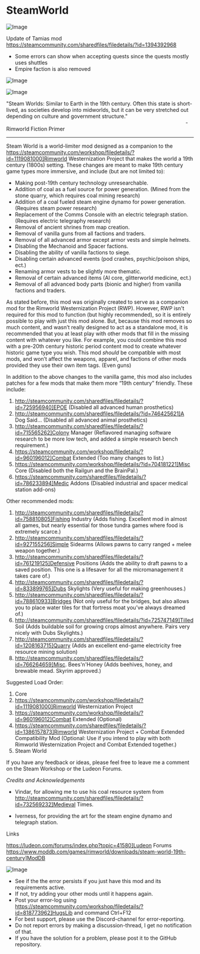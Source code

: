 # SteamWorld

![Image](https://i.imgur.com/buuPQel.png)

Update of Tamias mod
https://steamcommunity.com/sharedfiles/filedetails/?id=1394392968

- Some errors can show when accepting quests since the quests mostly uses shuttles
- Empire faction is also removed

![Image](https://i.imgur.com/pufA0kM.png)

	
![Image](https://i.imgur.com/Z4GOv8H.png)


"Steam Worlds: Similar to Earth in the 19th century. Often this state is short-lived, as societies develop into midworlds, but it can be very stretched out depending on culture and government structure."
⠀⠀⠀⠀⠀⠀⠀⠀⠀⠀⠀⠀⠀⠀⠀⠀⠀⠀⠀⠀⠀⠀⠀⠀⠀⠀⠀⠀⠀⠀⠀⠀⠀⠀⠀⠀⠀⠀⠀⠀⠀⠀⠀⠀⠀⠀⠀- Rimworld Fiction Primer
__________________________________________________________________________

Steam World is a world-limiter mod designed as a companion to the https://steamcommunity.com/workshop/filedetails/?id=1119081000]Rimworld Westernization Project that makes the world a 19th century (1800s) setting. These changes are meant to make 19th century game types more immersive, and include (but are not limited to):

- Making post-19th century technology unresearchable.
- Addition of coal as a fuel source for power generation. (Mined from the stone quarry, which requires coal mining research)
- Addition of a coal fueled steam engine dynamo for power generation. (Requires steam power research)
- Replacement of the Comms Console with an electric telegraph station. (Requires electric telegraphy research)
- Removal of ancient shrines from map creation.
- Removal of vanilla guns from all factions and traders.
- Removal of all advanced armor except armor vests and simple helmets.
- Disabling the Mechanoid and Spacer factions.
- Disabling the ability of vanilla factions to siege.
- Disabling certain advanced events (pod crashes, psychic/poison ships, ect.)
- Renaming armor vests to be slightly more thematic.
- Removal of certain advanced items (AI core, glitterworld medicine, ect.)
- Removal of all advanced body parts (bionic and higher) from vanilla factions and traders.

As stated before, this mod was originally created to serve as a companion mod for the Rimworld Westernization Project (RWP). However, RWP isn't required for this mod to function (but highly recommended), so it is entirely possible to play with just this mod alone. But, because this mod removes so much content, and wasn’t really designed to act as a standalone mod, it is recommended that you at least play with other mods that fill in the missing content with whatever you like. For example, you could combine this mod with a pre-20th century historic period content mod to create whatever historic game type you wish. This mod *should* be compatible with most mods, and won’t affect the weapons, apparel, and factions of other mods provided they use their own item tags. (Even guns)

In addition to the above changes to the vanilla game, this mod also includes patches for a few mods that make them more “19th century” friendly. These include:

1. http://steamcommunity.com/sharedfiles/filedetails/?id=725956940]EPOE (Disabled all advanced human prosthetics)
4. http://steamcommunity.com/sharedfiles/filedetails/?id=746425621]A Dog Said... (Disabled all advanced animal prosthetics)
5. http://steamcommunity.com/sharedfiles/filedetails/?id=715565262]Colony Manager (Reflavored managing software research to be more low tech, and added a simple research bench requirement.)
6. https://steamcommunity.com/workshop/filedetails/?id=960196012]Combat Extended (Too many changes to list.)
7. https://steamcommunity.com/workshop/filedetails/?id=704181221]Misc Core (Disabled both the Railgun and the BrainPal.)
8. https://steamcommunity.com/sharedfiles/filedetails/?id=786233894]Medic Addons (Disabled industrial and spacer medical station add-ons)

Other recommended mods:

1. http://steamcommunity.com/sharedfiles/filedetails/?id=758810805]Fishing Industry (Adds fishing. Excellent mod in almost all games, but nearly essential for those tundra games where food is extremely scarce.)
2. http://steamcommunity.com/sharedfiles/filedetails/?id=927155256]Simple Sidearms (Allows pawns to carry ranged + melee weapon together.)
3. http://steamcommunity.com/sharedfiles/filedetails/?id=761219125]Defensive Positions (Adds the ability to draft pawns to a saved position. This one is a lifesaver for all the micromanagement it takes care of.)
4. http://steamcommunity.com/sharedfiles/filedetails/?id=833899765]Dubs Skylights (Very useful for making greenhouses.)
5. http://steamcommunity.com/sharedfiles/filedetails/?id=788610933]Bridges (Not only useful for the bridges, but also allows you to place water tiles for that fortress moat you’ve always dreamed of.)
6. http://steamcommunity.com/sharedfiles/filedetails/?id=725747149]Tilled Soil (Adds buildable soil for growing crops almost anywhere. Pairs very nicely with Dubs Skylights.)
7. http://steamcommunity.com/sharedfiles/filedetails/?id=1208163715]Quarry (Adds an excellent end-game electricity free resource mining solution)
8. http://steamcommunity.com/sharedfiles/filedetails/?id=766264659]Misc. Bees'n'Honey (Adds beehives, honey, and brewable mead. Skyrim approved.)

Suggested Load Order:

1. Core
2. https://steamcommunity.com/workshop/filedetails/?id=1119081000]Rimworld Westernization Project
3. https://steamcommunity.com/workshop/filedetails/?id=960196012]Combat Extended (Optional)
4. https://steamcommunity.com/sharedfiles/filedetails/?id=1386157873]Rimworld Westernization Project + Combat Extended Compatibility Mod (Optional: Use if you intend to play with both Rimworld Westernization Project and Combat Extended together.)
5. Steam World

If you have any feedback or ideas, please feel free to leave me a comment on the Steam Workshop or the Ludeon Forums.

*Credits and Acknowledgements*

- Vindar, for allowing me to use his coal resource system from http://steamcommunity.com/sharedfiles/filedetails/?id=732569232]Medieval Times.

- Iverness, for providing the art for the steam engine dynamo and telegraph station.

Links

https://ludeon.com/forums/index.php?topic=41580]Ludeon Forums
https://www.moddb.com/games/rimworld/downloads/steam-world-19th-century]ModDB


![Image](https://i.imgur.com/PwoNOj4.png)



-  See if the the error persists if you just have this mod and its requirements active.
-  If not, try adding your other mods until it happens again.
-  Post your error-log using https://steamcommunity.com/workshop/filedetails/?id=818773962]HugsLib and command Ctrl+F12
-  For best support, please use the Discord-channel for error-reporting.
-  Do not report errors by making a discussion-thread, I get no notification of that.
-  If you have the solution for a problem, please post it to the GitHub repository.




